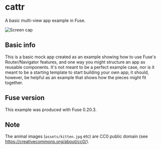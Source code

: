# cattr
A basic multi-view app example in Fuse.

![Screen cap](https://github.com/fusetools/cattr/blob/master/screencap.gif)

## Basic info
This is a basic mock app created as an example showing how to use Fuse's Router/Navigator features, and one way you might structure an app as reusable components. It's not meant to be a perfect example case, nor is it meant to be a starting template to start building your own app; it should, however, be helpful as an example that shows how the pieces might fit together.

## Fuse version
This example was produced with Fuse 0.20.3.

## Note

The animal images (`assets/kitten.jpg` etc) are CC0 public domain (see https://creativecommons.org/about/cc0/).
